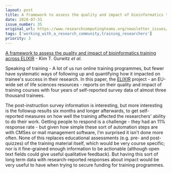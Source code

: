 ```yaml
---
layout: post
title: A framework to assess the quality and impact of bioinformatics training across ELIXIR -
date: 2020-07-31
issue_number: 35
original_url: https://www.researchcomputingteams.org/newsletter_issues/0035
tags: ['working_with_a_research_community,training_researchers']
priority: 3
---
```


<!-- markdownlint-disable MD033 -->
<!-- markdownlint-disable MD041 -->
<!-- markdownlint-disable MD049 -->

[A framework to assess the quality and impact of bioinformatics training across ELIXIR](https://journals.plos.org/ploscompbiol/article?id=10.1371/journal.pcbi.1007976) -
Kim T. Gurwitz *et al*.

Speaking of training - A lot of us run online training programmes, but fewer have systematic ways of following up and quantifying how it impacted on trainee's success in their research. In this paper, the [ELIXIR](https://elixir-europe.org) project - an EU-wide set of life sciences resources - reports on their quality and impact of training courses with four years of self-reported survey data of almost three thousand trainees.

The post-instruction survey information is interesting, but more interesting is the followup results six months and longer afterwards, to get self-reported measures on how well the training affected the researchers' ability to do their work. Getting people to respond is a challenge - they had an 11% response rate - but given how simple these sort of automation steps are with CMSes or mail management software, I'm surprised it isn't done more often.
None of this replaces educational assessments (e.g. pre- and post-quizzes) of the training material itself, which would be very course specific; nor is it fine-grained enough information to be actionable (although open text fields could give useful qualitative feedback). But having this sort of long term data with research-reported responses about impact would be very useful to have when trying to secure funding for training programmes.
